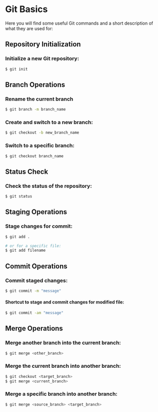 # Git Basics

Here you will find some useful Git commands and a short description of what they are used for:

## Repository Initialization

### Initialize a new Git repository:
```bash
$ git init
```

## Branch Operations

### Rename the current branch 
```bash
$ git branch -m branch_name
```

### Create and switch to a new branch:
```bash
$ git checkout -b new_branch_name
```

### Switch to a specific branch:
```bash
$ git checkout branch_name
```

## Status Check

### Check the status of the repository:
```bash
$ git status
```

## Staging Operations

### Stage changes for commit:
```bash
$ git add . 

# or for a specific file:
$ git add filename
``` 

## Commit Operations

### Commit staged changes:
```bash
$ git commit -m "message"
```

#### Shortcut to stage and commit changes for modified file:
```bash
$ git commit -am "message"
```

## Merge Operations
### Merge another branch into the current branch:
```bash
$ git merge <other_branch>
```

### Merge the current branch into another branch:
```bash
$ git checkout <target_branch>
$ git merge <current_branch>
```

### Merge a specific branch into another branch:
```bash
$ git merge <source_branch> <target_branch>
```